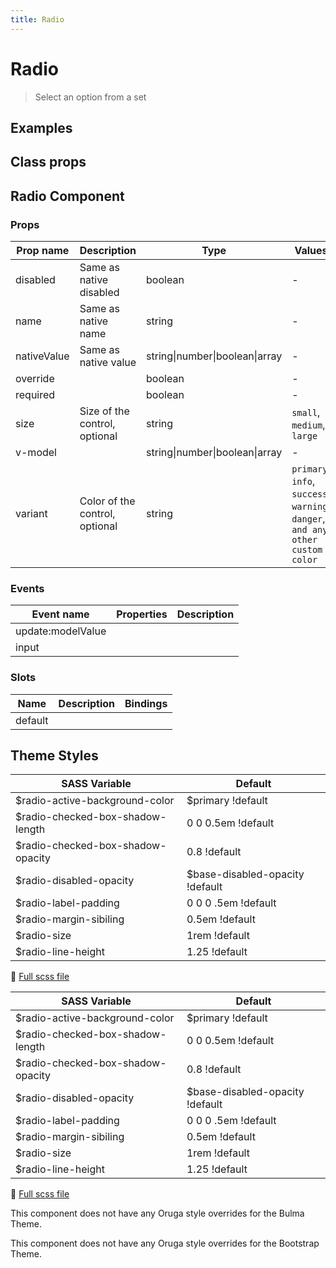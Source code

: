 ```yaml
---
title: Radio
---
```


# Radio

<div class="vp-doc">

> Select an option from a set

<Carbon />
</div>

<div class="vp-doc">

## Examples

<example-radio />

</div>
<div class="vp-doc">

## Class props

<inspector-radio-viewer />

</div>

<div class="vp-doc">

## Radio Component

### Props

| Prop name   | Description                    | Type                           | Values                                                                          | Default |
| ----------- | ------------------------------ | ------------------------------ | ------------------------------------------------------------------------------- | ------- |
| disabled    | Same as native disabled        | boolean                        | -                                                                               |         |
| name        | Same as native name            | string                         | -                                                                               |         |
| nativeValue | Same as native value           | string\|number\|boolean\|array | -                                                                               |         |
| override    |                                | boolean                        | -                                                                               |         |
| required    |                                | boolean                        | -                                                                               |         |
| size        | Size of the control, optional  | string                         | `small`, `medium`, `large`                                                      |         |
| v-model     |                                | string\|number\|boolean\|array | -                                                                               |         |
| variant     | Color of the control, optional | string                         | `primary`, `info`, `success`, `warning`, `danger`, `and any other custom color` |         |

### Events

| Event name        | Properties | Description |
| ----------------- | ---------- | ----------- |
| update:modelValue |            |
| input             |            |

### Slots

| Name    | Description | Bindings |
| ------- | ----------- | -------- |
| default |             |          |

</div>

<div class="vp-doc">

## Theme Styles

<div class="theme-orugabase">
 
| SASS Variable  | Default |
| -------------- | ------- |
| $radio-active-background-color | $primary !default |
| $radio-checked-box-shadow-length | 0 0 0.5em !default |
| $radio-checked-box-shadow-opacity | 0.8 !default |
| $radio-disabled-opacity | $base-disabled-opacity !default |
| $radio-label-padding | 0 0 0 .5em !default |
| $radio-margin-sibiling | 0.5em !default |
| $radio-size | 1rem !default |
| $radio-line-height | 1.25 !default |

📄 [Full scss file](https://github.com/oruga-ui/oruga/blob/master/packages/oruga/src/scss/components/_radio.scss)

</div>

<div class="theme-orugafull">
 
| SASS Variable  | Default |
| -------------- | ------- |
| $radio-active-background-color | $primary !default |
| $radio-checked-box-shadow-length | 0 0 0.5em !default |
| $radio-checked-box-shadow-opacity | 0.8 !default |
| $radio-disabled-opacity | $base-disabled-opacity !default |
| $radio-label-padding | 0 0 0 .5em !default |
| $radio-margin-sibiling | 0.5em !default |
| $radio-size | 1rem !default |
| $radio-line-height | 1.25 !default |

📄 [Full scss file](https://github.com/oruga-ui/oruga/blob/master/packages/oruga/src/scss/components/_radio.scss)

</div>

<div class="theme-bulma">

<p> This component does not have any Oruga style overrides for the Bulma Theme. </p>
      
</div>

<div class="theme-bootstrap">

<p> This component does not have any Oruga style overrides for the Bootstrap Theme. </p>
      
</div>

</div>
